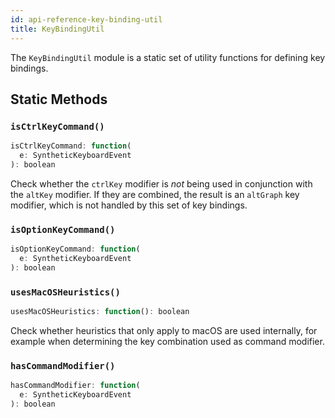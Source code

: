 ```yaml
---
id: api-reference-key-binding-util
title: KeyBindingUtil
---
```


The `KeyBindingUtil` module is a static set of utility functions for
defining key bindings.

## Static Methods

### `isCtrlKeyCommand()`

```js
isCtrlKeyCommand: function(
  e: SyntheticKeyboardEvent
): boolean
```

Check whether the `ctrlKey` modifier is *not* being used in conjunction with
the `altKey` modifier. If they are combined, the result is an `altGraph`
key modifier, which is not handled by this set of key bindings.

### `isOptionKeyCommand()`

```js
isOptionKeyCommand: function(
  e: SyntheticKeyboardEvent
): boolean
```

### `usesMacOSHeuristics()`

```js
usesMacOSHeuristics: function(): boolean
```

Check whether heuristics that only apply to macOS are used internally, for
example when determining the key combination used as command modifier.

### `hasCommandModifier()`

```js
hasCommandModifier: function(
  e: SyntheticKeyboardEvent
): boolean
```
